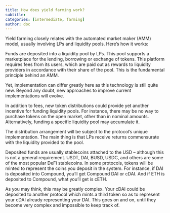 ```yaml
---
title: How does yield farming work?
subtitle: 
categories: [intermediate, farming]
author: doc
---
```


Yield farming closely relates with the automated market maker (AMM) model, usually involving LPs and liquidity pools. Here’s how it works:

Funds are deposited into a liquidity pool by LPs. This pool supports a marketplace for the lending, borrowing or exchange of tokens. This platform requires fees from its users, which are paid out as rewards to liquidity providers in accordance with their share of the pool. This is the fundamental principle behind an AMM.

Yet, implementation can differ greatly here as this technology is still quite new. Beyond any doubt, new approaches to improve current implementations will evolve.

In addition to fees, new token distributions could provide yet another incentive for funding liquidity pools. For instance, there may be no way to purchase tokens on the open market, other than in nominal amounts. Alternatively, funding a specific liquidity pool may accumulate it.

The distribution arrangement will be subject to the protocol’s unique implementation. The main thing is that LPs receive returns commensurate with the liquidity provided to the pool.

Deposited funds are usually stablecoins attached to the USD – although this is not a general requirement. USDT, DAI, BUSD, USDC, and others are some of the most popular DeFi stablecoins. In some protocols, tokens will be minted to represent the coins you deposit in the system. For instance, if DAI is deposited into Compound, you’ll get Compound DAI or cDAI. And if ETH is deposited to Compound, what you’ll get is cETH.

As you may think, this may be greatly complex. Your cDAI could be deposited to another protocol which mints a third token so as to represent your cDAI already representing your DAI. This goes on and on, until they become very complex and impossible to keep track of.

